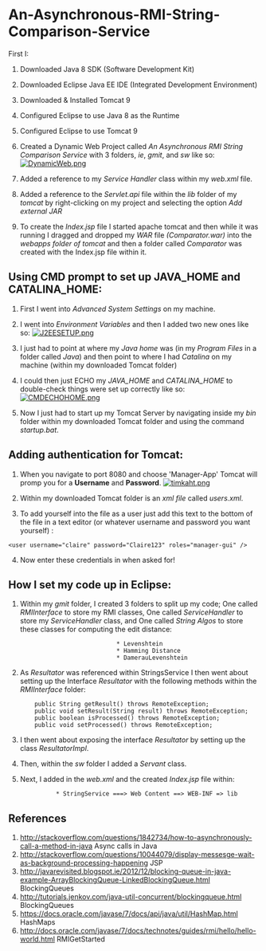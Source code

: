# An-Asynchronous-RMI-String-Comparison-Service

First I:

1. Downloaded Java 8 SDK (Software Development Kit)
2. Downloaded Eclipse Java EE IDE  (Integrated Development Environment)
3. Downloaded & Installed Tomcat 9
4. Configured Eclipse to use Java 8 as the Runtime
5. Configured Eclipse to use Tomcat 9
6. Created a Dynamic Web Project called *An Asynchronous RMI String Comparison Service* with 3 folders, *ie*, *gmit*, and *sw* like so:
[![DynamicWeb.png](https://s29.postimg.org/6kkqhpzuv/Dynamic_Web.png)](https://postimg.org/image/clifesmgz/)

7. Added a reference to my *Service Handler* class within my *web.xml* file.
8. Added a reference to the *Servlet.api* file within the *lib* folder of my *tomcat* by right-clicking on my project and selecting the option *Add external JAR*
9. To create the *Index.jsp* file I started apache tomcat and then while it was running I dragged and dropped my *WAR* file *(Comparator.war)* into the *webapps folder of tomcat* and then a folder called *Comparator* was created with the Index.jsp file within it.

## Using CMD prompt to set up JAVA_HOME and CATALINA_HOME:
1. First I went into *Advanced System Settings* on my machine.
2. I went into *Environment Variables* and then I added two new ones like so:
[![J2EESETUP.png](https://s14.postimg.org/4f0lhocbl/J2_EESETUP.png)](https://postimg.org/image/cxa1m0iu5/)

3. I just had to point at where my *Java home* was (in my *Program Files* in a folder called *Java*) and then point to where I had *Catalina* on my machine (within my downloaded Tomcat folder)

4. I could then just ECHO my *JAVA_HOME* and *CATALINA_HOME* to double-check things were set up correctly like so:
[![CMDECHOHOME.png](https://s13.postimg.org/f1po3xepz/CMDECHOHOME.png)](https://postimg.org/image/uaflhp8eb/)

5. Now I just had to start up my Tomcat Server by navigating inside my *bin* folder within my downloaded Tomcat folder and using the command *startup.bat*.

## Adding authentication for Tomcat:

1. When you navigate to port 8080 and choose 'Manager-App' Tomcat will promp you for a __Username__ and __Password__.
[![timkaht.png](https://s11.postimg.org/3vl0z0yub/timkaht.png)](https://postimg.org/image/yd0vqkm73/)

2. Within my downloaded Tomcat folder is an *xml file* called *users.xml*.
3. To add yourself into the file as a user just add this text to the bottom of the file in a text editor (or whatever username and password you want yourself) :
```
<user username="claire" password="Claire123" roles="manager-gui" /> 
```

4. Now enter these credentials in when asked for!

## How I set my code up in Eclipse:
1. Within my *gmit* folder, I created 3 folders to split up my code; One called *RMIInterface* to store my RMI classes, One called *ServiceHandler* to store my *ServiceHandler* class, and One called *String Algos* to store these classes for computing the edit distance:
                                  
                                  
                                  * Levenshtein
                                  * Hamming Distance
                                  * DamerauLevenshtein

2. As *Resultator* was referenced within StringsService I then went about setting up the Interface *Resultator* with the following methods within the *RMIInterface* folder:

	````    
		public String getResult() throws RemoteException;
		public void setResult(String result) throws RemoteException;
		public boolean isProcessed() throws RemoteException;
		public void setProcessed() throws RemoteException; 
	````
3. I then went about exposing the interface *Resultator* by setting up the class *ResultatorImpl*.
4. Then, within the *sw* folder I added a *Servant* class.
5. Next, I added in the *web.xml* and the created *Index.jsp* file within:

				 * StringService ===> Web Content ==> WEB-INF => lib			 
				 
## References
1. http://stackoverflow.com/questions/1842734/how-to-asynchronously-call-a-method-in-java Async calls in Java
2. http://stackoverflow.com/questions/10044079/display-messesge-wait-as-background-processing-happening JSP
3. http://javarevisited.blogspot.ie/2012/12/blocking-queue-in-java-example-ArrayBlockingQueue-LinkedBlockingQueue.html BlockingQueues
4. http://tutorials.jenkov.com/java-util-concurrent/blockingqueue.html BlockingQueues
5. https://docs.oracle.com/javase/7/docs/api/java/util/HashMap.html HashMaps
6. http://docs.oracle.com/javase/7/docs/technotes/guides/rmi/hello/hello-world.html RMIGetStarted
